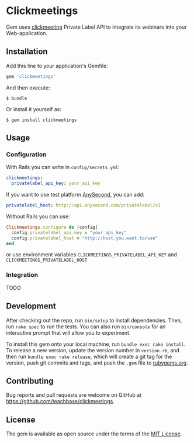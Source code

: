 # Clickmeetings

Gem uses [clickmeeting](https://clickmeeting.com/) Private Label API to integrate its webinars into your Web-application.

## Installation

Add this line to your application's Gemfile:

```ruby
gem 'clickmeetings'
```

And then execute:

    $ bundle

Or install it yourself as:

    $ gem install clickmeetings

## Usage

### Configuration

With Rails you can write in `config/secrets.yml`:
```yaml
clickmeetings:
  privatelabel_api_key: your_api_key
```
If you want to use test platform [AnySecond](http://anysecond.com), you can add:
```yaml
privatelabel_host: http://api.anysecond.com/privatelabel/v1
```

Without Rails you can use:
```ruby
Clickmeetings.configure do |config|
  config.privatelabel_api_key = "your_api_key"
  config.privatelabel_host = "http://host.you.want.to/use"
end
```
or use environment variables `CLICKMEETINGS_PRIVATELABEL_API_KEY` and `CLICKMEETINGS_PRIVATELABEL_HOST`

### Integration

TODO

## Development

After checking out the repo, run `bin/setup` to install dependencies. Then, run `rake spec` to run the tests. You can also run `bin/console` for an interactive prompt that will allow you to experiment.

To install this gem onto your local machine, run `bundle exec rake install`. To release a new version, update the version number in `version.rb`, and then run `bundle exec rake release`, which will create a git tag for the version, push git commits and tags, and push the `.gem` file to [rubygems.org](https://rubygems.org).

## Contributing

Bug reports and pull requests are welcome on GitHub at https://github.com/teachbase/clickmeetings.


## License

The gem is available as open source under the terms of the [MIT License](http://opensource.org/licenses/MIT).

